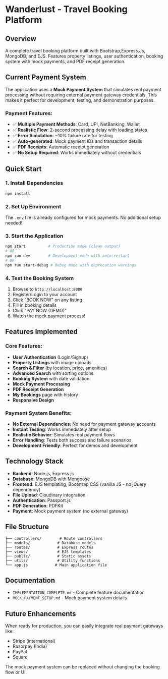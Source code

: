 # Wanderlust - Travel Booking Platform

## Overview
A complete travel booking platform built with Bootstrap,Express.Js, MongoDB, and EJS. Features property listings, user authentication, booking system with mock payments, and PDF receipt generation.

## Current Payment System
The application uses a **Mock Payment System** that simulates real payment processing without requiring external payment gateway credentials. This makes it perfect for development, testing, and demonstration purposes.

### Payment Features:
- ✅ **Multiple Payment Methods**: Card, UPI, NetBanking, Wallet
- ✅ **Realistic Flow**: 2-second processing delay with loading states
- ✅ **Error Simulation**: ~10% failure rate for testing
- ✅ **Auto-generated**: Mock payment IDs and transaction details
- ✅ **PDF Receipts**: Automatic receipt generation
- ✅ **No Setup Required**: Works immediately without credentials

## Quick Start

### 1. Install Dependencies
```bash
npm install
```

### 2. Set Up Environment
The `.env` file is already configured for mock payments. No additional setup needed!

### 3. Start the Application
```bash
npm start          # Production mode (clean output)
# OR
npm run dev        # Development mode with auto-restart
# OR  
npm run start-debug # Debug mode with deprecation warnings
```

### 4. Test the Booking System
1. Browse to `http://localhost:8080`
2. Register/Login to your account
3. Click "BOOK NOW" on any listing
4. Fill in booking details
5. Click "PAY NOW (DEMO)"
6. Watch the mock payment process!

## Features Implemented

### Core Features:
- **User Authentication** (Login/Signup)
- **Property Listings** with image uploads
- **Search & Filter** (by location, price, amenities)
- **Advanced Search** with sorting options
- **Booking System** with date validation
- **Mock Payment Processing**
- **PDF Receipt Generation**
- **My Bookings** page with history
- **Responsive Design**

### Payment System Benefits:
- **No External Dependencies**: No need for payment gateway accounts
- **Instant Testing**: Works immediately after setup
- **Realistic Behavior**: Simulates real payment flows
- **Error Handling**: Tests both success and failure scenarios
- **Development Friendly**: Perfect for demos and development

## Technology Stack
- **Backend**: Node.js, Express.js
- **Database**: MongoDB with Mongoose
- **Frontend**: EJS templating, Bootstrap CSS (vanilla JS - no jQuery dependency)
- **File Upload**: Cloudinary integration
- **Authentication**: Passport.js
- **PDF Generation**: PDFKit
- **Payment**: Mock payment system (no external gateway)

## File Structure
```
├── controllers/        # Route controllers
├── models/            # Database models
├── routes/            # Express routes
├── views/             # EJS templates
├── public/            # Static assets
├── utils/             # Utility functions
└── app.js            # Main application file
```

## Documentation
- `IMPLEMENTATION_COMPLETE.md` - Complete feature documentation
- `MOCK_PAYMENT_SETUP.md` - Mock payment system details

## Future Enhancements
When ready for production, you can easily integrate real payment gateways like:
- Stripe (international)
- Razorpay (India)
- PayPal
- Square

The mock payment system can be replaced without changing the booking flow or UI.
